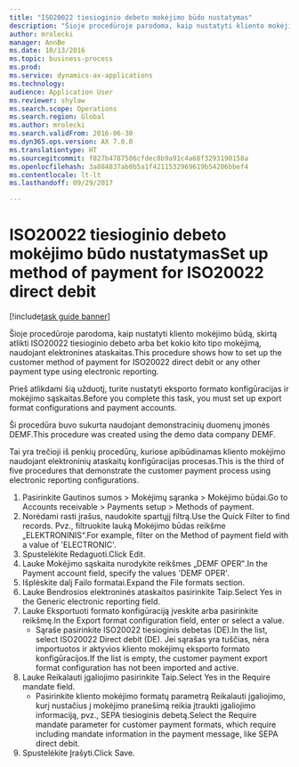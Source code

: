 ```yaml
--- 
title: "ISO20022 tiesioginio debeto mokėjimo būdo nustatymas"
description: "Šioje procedūroje parodoma, kaip nustatyti kliento mokėjimo būdą, skirtą atlikti ISO20022 tiesioginio debeto arba bet kokio kito tipo mokėjimą, naudojant elektronines ataskaitas."
author: mrolecki
manager: AnnBe
ms.date: 10/13/2016
ms.topic: business-process
ms.prod: 
ms.service: dynamics-ax-applications
ms.technology: 
audience: Application User
ms.reviewer: shylaw
ms.search.scope: Operations
ms.search.region: Global
ms.author: mrolecki
ms.search.validFrom: 2016-06-30
ms.dyn365.ops.version: AX 7.0.0
ms.translationtype: HT
ms.sourcegitcommit: f827b4787506cfdec8b9a91c4a68f3293190158a
ms.openlocfilehash: 3a884837ab0b5a1f4211532969619b54206bbef4
ms.contentlocale: lt-lt
ms.lasthandoff: 09/29/2017

---
```

# <a name="set-up-method-of-payment-for-iso20022-direct-debit"></a><span data-ttu-id="76c1a-103">ISO20022 tiesioginio debeto mokėjimo būdo nustatymas</span><span class="sxs-lookup"><span data-stu-id="76c1a-103">Set up method of payment for ISO20022 direct debit</span></span>

[!include[task guide banner](../../includes/task-guide-banner.md)]

<span data-ttu-id="76c1a-104">Šioje procedūroje parodoma, kaip nustatyti kliento mokėjimo būdą, skirtą atlikti ISO20022 tiesioginio debeto arba bet kokio kito tipo mokėjimą, naudojant elektronines ataskaitas.</span><span class="sxs-lookup"><span data-stu-id="76c1a-104">This procedure shows how to set up the customer method of payment for ISO20022 direct debit or any other payment type using electronic reporting.</span></span> 



<span data-ttu-id="76c1a-105">Prieš atlikdami šią užduotį, turite nustatyti eksporto formato konfigūracijas ir mokėjimo sąskaitas.</span><span class="sxs-lookup"><span data-stu-id="76c1a-105">Before you complete this task, you must set up export format configurations and payment accounts.</span></span>



<span data-ttu-id="76c1a-106">Ši procedūra buvo sukurta naudojant demonstracinių duomenų įmonės DEMF.</span><span class="sxs-lookup"><span data-stu-id="76c1a-106">This procedure was created using the demo data company DEMF.</span></span>



<span data-ttu-id="76c1a-107">Tai yra trečioji iš penkių procedūrų, kuriose apibūdinamas kliento mokėjimo naudojant elektroninių ataskaitų konfigūracijas procesas.</span><span class="sxs-lookup"><span data-stu-id="76c1a-107">This is the third of five procedures that demonstrate the customer payment process using electronic reporting configurations.</span></span>

1. <span data-ttu-id="76c1a-108">Pasirinkite Gautinos sumos > Mokėjimų sąranka > Mokėjimo būdai.</span><span class="sxs-lookup"><span data-stu-id="76c1a-108">Go to Accounts receivable > Payments setup > Methods of payment.</span></span>
2. <span data-ttu-id="76c1a-109">Norėdami rasti įrašus, naudokite spartųjį filtrą.</span><span class="sxs-lookup"><span data-stu-id="76c1a-109">Use the Quick Filter to find records.</span></span> <span data-ttu-id="76c1a-110">Pvz., filtruokite lauką Mokėjimo būdas reikšme „ELEKTRONINIS“.</span><span class="sxs-lookup"><span data-stu-id="76c1a-110">For example, filter on the Method of payment field with a value of 'ELECTRONIC'.</span></span>
3. <span data-ttu-id="76c1a-111">Spustelėkite Redaguoti.</span><span class="sxs-lookup"><span data-stu-id="76c1a-111">Click Edit.</span></span>
4. <span data-ttu-id="76c1a-112">Lauke Mokėjimo sąskaita nurodykite reikšmes „DEMF OPER‟.</span><span class="sxs-lookup"><span data-stu-id="76c1a-112">In the Payment account field, specify the values 'DEMF OPER'.</span></span>
5. <span data-ttu-id="76c1a-113">Išplėskite dalį Failo formatai.</span><span class="sxs-lookup"><span data-stu-id="76c1a-113">Expand the File formats section.</span></span>
6. <span data-ttu-id="76c1a-114">Lauke Bendrosios elektroninės ataskaitos pasirinkite Taip.</span><span class="sxs-lookup"><span data-stu-id="76c1a-114">Select Yes in the Generic electronic reporting field.</span></span>
7. <span data-ttu-id="76c1a-115">Lauke Eksportuoti formato konfigūraciją įveskite arba pasirinkite reikšmę.</span><span class="sxs-lookup"><span data-stu-id="76c1a-115">In the Export format configuration field, enter or select a value.</span></span>
    * <span data-ttu-id="76c1a-116">Sąraše pasirinkite ISO20022 tiesioginis debetas (DE).</span><span class="sxs-lookup"><span data-stu-id="76c1a-116">In the list, select ISO20022 Direct debit (DE).</span></span>  <span data-ttu-id="76c1a-117">Jei sąrašas yra tuščias, nėra importuotos ir aktyvios kliento mokėjimų eksporto formato konfigūracijos.</span><span class="sxs-lookup"><span data-stu-id="76c1a-117">If the list is empty, the customer payment export format configuration has not been imported and active.</span></span>  
8. <span data-ttu-id="76c1a-118">Lauke Reikalauti įgaliojimo pasirinkite Taip.</span><span class="sxs-lookup"><span data-stu-id="76c1a-118">Select Yes in the Require mandate field.</span></span>
    * <span data-ttu-id="76c1a-119">Pasirinkite kliento mokėjimo formatų parametrą Reikalauti įgaliojimo, kurį nustačius į mokėjimo pranešimą reikia įtraukti įgaliojimo informaciją, pvz., SEPA tiesioginis debetą.</span><span class="sxs-lookup"><span data-stu-id="76c1a-119">Select the Require mandate parameter for customer payment formats, which require including mandate information in the payment message, like SEPA direct debit.</span></span>  
9. <span data-ttu-id="76c1a-120">Spustelėkite Įrašyti.</span><span class="sxs-lookup"><span data-stu-id="76c1a-120">Click Save.</span></span>


